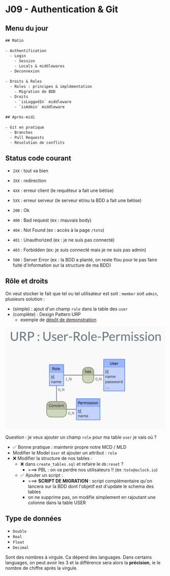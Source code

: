 # J09 - Authentication & Git

## Menu du jour 

```
## Matin

- Authentification
  - Login
    - Session
    - Locals & middlewares
  - Deconnexion

- Droits & Roles
  - Roles : principes & implémentation
    - Migration de BDD
  - Droits
    - `isLoggedIn` middleware
    - `isAdmin` middleware

## Après-midi

- Git en pratique 
  - Branches
  - Pull Requests
  - Résolution de conflits
```


## Status code courant

- `2XX` : tout va bien
- `3XX` : redirection
- `4XX` : erreur client (le requêteur a fait une bétise)
- `5XX` : erreur serveur (le serveur et/ou la BDD a fait une bétise) 


- `200` : Ok
- `400` : Bad request (ex : mauvais body)
- `404` : Not Found (ex : accès à la page `/toto`)
- `401` : Unauthorized (ex : je ne suis pas connecté)
- `403` : Forbidden (ex: je suis connecté mais je ne suis pas admin)
- `500` : Server Error (ex : la BDD a planté, on reste flou pour le pas faire fuité d'information sur la structure de ma BDD)


## Rôle et droits

On veut stocker le fait que tel ou tel utilisateur est soit : `member` soit `admin`, plusieurs solution : 
- (simple) : ajout d'un champ `role` dans la table des `user`
- (complète) : Design Pattern URP
  - exemple de [dépôt de demonstration](https://github.com/enzoclock/express-user-role-permission/blob/main/app.js)


![](../screenshots/urp.png)


Question : je veux ajouter un champ `role` pour ma table `user` je vais où ? 
- ✅ Bonne pratique : maintenir propre notre MCD / MLD 
- Modifier le Model `User` et ajouter un attribut : `role`
- ❌ Modifier la structure de nos tables : 
  - ❌ dans `create_tables.sql` et refaire le `db:reset` ? 
    - ===> PBL : on va perdre nos utilisateurs !! (ex :`toto@oclock.io`) 
  - ✅ Ajouter un script :
    - ===> **SCRIPT DE MIGRATION** : script complémentaire qu'on lancera sur la BDD dont l'objetif est d'update le schema des tables 
    - on ne supprime pas, on modifie simplement en rajoutant une colonne dans la table USER


## Type de données

- `Double`
- `Real`
- `Float`
- `Decimal`

Sont des nombres à virgule. Ca dépend des languages. Dans certains languages, on peut avoir les 3 et la différence sera alors la **précision**, ie le nombre de chiffre après la virgule. 

